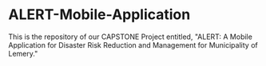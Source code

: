 # ALERT-Mobile-Application
This is the repository of our CAPSTONE Project entitled, "ALERT: A Mobile Application for Disaster Risk Reduction and Management for Municipality of Lemery."
